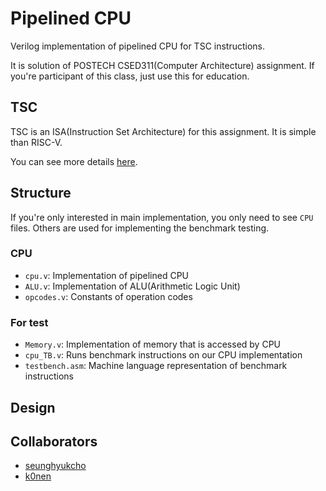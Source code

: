 # Pipelined CPU
Verilog implementation of pipelined CPU for TSC instructions.

It is solution of POSTECH CSED311(Computer Architecture) assignment. If you're participant of this class, just use this for education.

## TSC
TSC is an ISA(Instruction Set Architecture) for this assignment.
It is simple than RISC-V.

You can see more details [here]().

## Structure
If you're only interested in main implementation, you only need to see `CPU` files.
Others are used for implementing the benchmark testing.

### CPU
- `cpu.v`: Implementation of pipelined CPU
- `ALU.v`: Implementation of ALU(Arithmetic Logic Unit)
- `opcodes.v`: Constants of operation codes

### For test
- `Memory.v`: Implementation of memory that is accessed by CPU
- `cpu_TB.v`: Runs benchmark instructions on our CPU implementation
- `testbench.asm`: Machine language representation of benchmark instructions

## Design

## Collaborators
- [seunghyukcho](https://github.com/seunghyukcho)
- [k0nen](https://github.com/k0nen)
